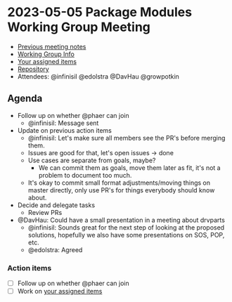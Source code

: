 # 2023-05-05 Package Modules Working Group Meeting

- [Previous meeting notes](https://github.com/nixpkgs-architecture/pkgs-modules/tree/main/meetings)
- [Working Group Info](https://discourse.nixos.org/t/working-group-member-search-module-system-for-packages/26574)
- [Your assigned items](https://github.com/nixpkgs-architecture/pkgs-modules/issues/assigned/@me)
- [Repository](https://github.com/nixpkgs-architecture/pkgs-modules)
- Attendees: @infinisil @edolstra @DavHau @growpotkin

## Agenda

- Follow up on whether @phaer can join
    - @infinisil: Message sent
- Update on previous action items
    - @infinisil: Let's make sure all members see the PR's before merging them.
    - Issues are good for that, let's open issues -> done
    - Use cases are separate from goals, maybe?
        - We can commit them as goals, move them later as fit, it's not a problem to document too much.
    - It's okay to commit small format adjustments/moving things on master directly, only use PR's for things everybody should know about.
- Decide and delegate tasks
    - Review PRs
- @DavHau: Could have a small presentation in a meeting about drvparts
    - @infinisil: Sounds great for the next step of looking at the proposed solutions, hopefully we also have some presentations on SOS, POP, etc.
    - @edolstra: Agreed

### Action items
- [ ] Follow up on whether @phaer can join
- [ ] Work on [your assigned items](https://github.com/nixpkgs-architecture/pkgs-modules/issues/assigned/@me)
